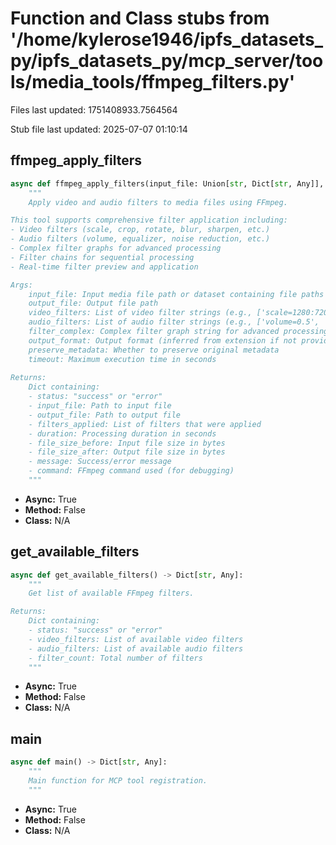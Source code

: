 # Function and Class stubs from '/home/kylerose1946/ipfs_datasets_py/ipfs_datasets_py/mcp_server/tools/media_tools/ffmpeg_filters.py'

Files last updated: 1751408933.7564564

Stub file last updated: 2025-07-07 01:10:14

## ffmpeg_apply_filters

```python
async def ffmpeg_apply_filters(input_file: Union[str, Dict[str, Any]], output_file: str, video_filters: Optional[List[str]] = None, audio_filters: Optional[List[str]] = None, filter_complex: Optional[str] = None, output_format: Optional[str] = None, preserve_metadata: bool = True, timeout: int = 600) -> Dict[str, Any]:
    """
    Apply video and audio filters to media files using FFmpeg.

This tool supports comprehensive filter application including:
- Video filters (scale, crop, rotate, blur, sharpen, etc.)
- Audio filters (volume, equalizer, noise reduction, etc.)
- Complex filter graphs for advanced processing
- Filter chains for sequential processing
- Real-time filter preview and application

Args:
    input_file: Input media file path or dataset containing file paths
    output_file: Output file path
    video_filters: List of video filter strings (e.g., ['scale=1280:720', 'blur=1'])
    audio_filters: List of audio filter strings (e.g., ['volume=0.5', 'highpass=f=200'])
    filter_complex: Complex filter graph string for advanced processing
    output_format: Output format (inferred from extension if not provided)
    preserve_metadata: Whether to preserve original metadata
    timeout: Maximum execution time in seconds
    
Returns:
    Dict containing:
    - status: "success" or "error"
    - input_file: Path to input file
    - output_file: Path to output file
    - filters_applied: List of filters that were applied
    - duration: Processing duration in seconds
    - file_size_before: Input file size in bytes
    - file_size_after: Output file size in bytes
    - message: Success/error message
    - command: FFmpeg command used (for debugging)
    """
```
* **Async:** True
* **Method:** False
* **Class:** N/A

## get_available_filters

```python
async def get_available_filters() -> Dict[str, Any]:
    """
    Get list of available FFmpeg filters.

Returns:
    Dict containing:
    - status: "success" or "error"
    - video_filters: List of available video filters
    - audio_filters: List of available audio filters
    - filter_count: Total number of filters
    """
```
* **Async:** True
* **Method:** False
* **Class:** N/A

## main

```python
async def main() -> Dict[str, Any]:
    """
    Main function for MCP tool registration.
    """
```
* **Async:** True
* **Method:** False
* **Class:** N/A
